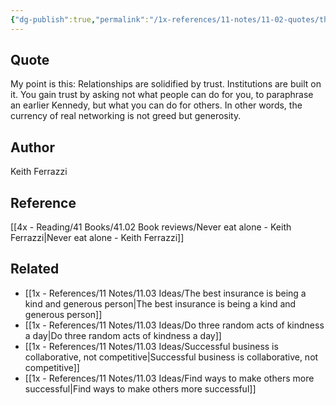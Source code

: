 ```yaml
---
{"dg-publish":true,"permalink":"/1x-references/11-notes/11-02-quotes/the-currency-of-real-networking-is-not-greed-but-generosity-keith-ferrazzi/","title":"The currency of real networking is not greed but generosity - Keith Ferrazzi","created":"2025-03-07T10:09:56.991+03:00","updated":"2025-03-07T11:19:59.800+03:00"}
---
```



## Quote
My point is this: Relationships are solidified by trust. Institutions are built on it. You gain trust by asking not what people can do for you, to paraphrase an earlier Kennedy, but what you can do for others. In other words, the currency of real networking is not greed
but generosity.

## Author
Keith Ferrazzi

## Reference
[[4x - Reading/41 Books/41.02 Book reviews/Never eat alone - Keith Ferrazzi\|Never eat alone - Keith Ferrazzi]]

## Related
- [[1x - References/11 Notes/11.03 Ideas/The best insurance is being a kind and generous person\|The best insurance is being a kind and generous person]]
- [[1x - References/11 Notes/11.03 Ideas/Do three random acts of kindness a day\|Do three random acts of kindness a day]]
- [[1x - References/11 Notes/11.03 Ideas/Successful business is collaborative, not competitive\|Successful business is collaborative, not competitive]]
- [[1x - References/11 Notes/11.03 Ideas/Find ways to make others more successful\|Find ways to make others more successful]]